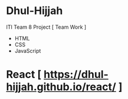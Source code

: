 # Dhul-Hijjah
ITI Team 8 Project [ Team Work ]

* HTML
* CSS
* JavaScript

# React [ https://dhul-hijjah.github.io/react/ ]
